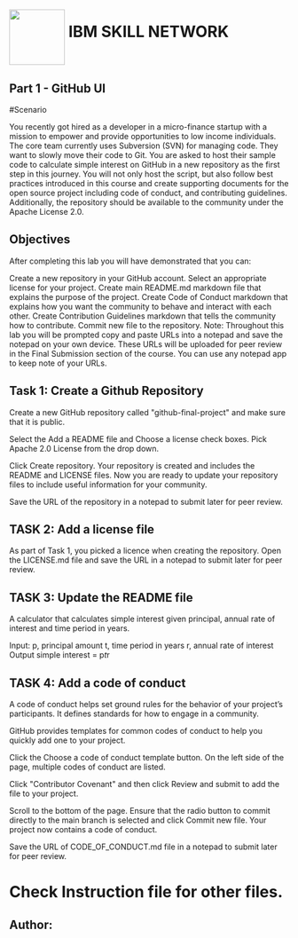 #  <a href="url"><img src="https://www.bing.com/images/search?view=detailV2&ccid=0hF7RT6k&id=F1CA808ED08CE2B8FA06F391E6B23735EEE3D3D7&thid=OIP.0hF7RT6ka911WM2fpgxDzgAAAA&mediaurl=https%3A%2F%2Fi.pinimg.com%2Foriginals%2F12%2F1e%2F31%2F121e31f5626f772a128223a5e58c6b16.jpg&cdnurl=https%3A%2F%2Fth.bing.com%2Fth%2Fid%2FR.d2117b453ea46bdd7558cd9fa60c43ce%3Frik%3D19Pj7jU3suaR8w%26pid%3DImgRaw%26r%3D0&exph=200&expw=200&q=IBM+skill+network&simid=608042570686495988&form=IRPRST&ck=FE375BEBB29B17C1BC8667251811B5EC&selectedindex=0&ajaxhist=0&ajaxserp=0&vt=0&sim=11" align="middle" width="100" height="100"></a> IBM SKILL NETWORK

## Part 1 - GitHub UI

#Scenario

You recently got hired as a developer in a micro-finance startup with a mission to empower and provide opportunities to low income individuals. The core team currently uses Subversion (SVN) for managing code. They want to slowly move their code to Git. You are asked to host their sample code to calculate simple interest on GitHub in a new repository as the first step in this journey. You will not only host the script, but also follow best practices introduced in this course and create supporting documents for the open source project including code of conduct, and contributing guidelines. Additionally, the repository should be available to the community under the Apache License 2.0.

## Objectives

After completing this lab you will have demonstrated that you can:

Create a new repository in your GitHub account.
Select an appropriate license for your project.
Create main README.md markdown file that explains the purpose of the project.
Create Code of Conduct markdown that explains how you want the community to behave and interact with each other.
Create Contribution Guidelines markdown that tells the community how to contribute.
Commit new file to the repository.
Note: Throughout this lab you will be prompted copy and paste URLs into a notepad and save the notepad on your own device. These URLs will be uploaded for peer review in the Final Submission section of the course. You can use any notepad app to keep note of your URLs.

## Task 1: Create a Github Repository

Create a new GitHub repository called "github-final-project" and make sure that it is public.

Select the Add a README file and Choose a license check boxes. Pick Apache 2.0 License from the drop down.

Click Create repository. Your repository is created and includes the README and LICENSE files. Now you are ready to update your repository files to include useful information for your community.

Save the URL of the repository in a notepad to submit later for peer review.


## TASK 2:  Add a license file

As part of Task 1, you picked a licence when creating the repository.
Open the LICENSE.md file and save the URL in a notepad to submit later for peer review.

## TASK 3: Update the README file

A calculator that calculates simple interest given principal, annual rate of interest and time period in years.

Input:
   p, principal amount
   t, time period in years
   r, annual rate of interest
Output
   simple interest = p*t*r


## TASK 4: Add a code of conduct

A code of conduct helps set ground rules for the behavior of your project’s participants. It defines standards for how to engage in a community.

GitHub provides templates for common codes of conduct to help you quickly add one to your project.

Click the Choose a code of conduct template button. On the left side of the page, multiple codes of conduct are listed.

Click "Contributor Covenant" and then click Review and submit to add the file to your project.

Scroll to the bottom of the page. Ensure that the radio button to commit directly to the main branch is selected and click Commit new file. Your project now contains a code of conduct.

Save the URL of CODE_OF_CONDUCT.md file in a notepad to submit later for peer review.

# Check Instruction file for other files. 

## Author:


